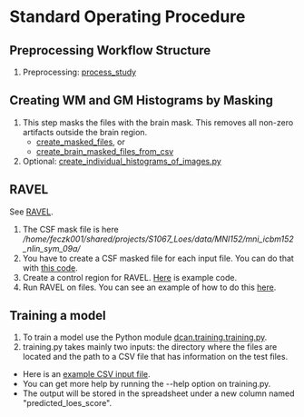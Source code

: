 # Standard Operating Procedure

## Preprocessing Workflow Structure

 1. Preprocessing: [process_study](../bin/mri_modification/transform_study_dir_files.sh)

## Creating WM and GM Histograms by Masking
 
 1. This step masks the files with the brain mask.  This removes all non-zero artifacts outside the brain region.
     * [create_masked_files](../src/dcan/image_normalization/create_masked_files.py), or
     * [create_brain_masked_files_from_csv](../src/dcan/image_normalization/create_brain_masked_files_from_csv.py)
 3. Optional: [create_individual_histograms_of_images.py](../src/dcan/eda/create_individual_histograms_of_images.py)
 
## RAVEL
 
See [RAVEL](https://github.com/DCAN-Labs/RAVEL/blob/master/docs/RAVEL.Rmd).

1. The CSF mask file is here 
     */home/feczk001/shared/projects/S1067_Loes/data/MNI152/mni_icbm152_nlin_sym_09a/*
2. You have to create a CSF masked file for each input file.  You can do that with [this code](https://github.com/DCAN-Labs/loes-scoring-2/blob/main/src/dcan/image_normalization/mask_in_csf.py).
3. Create a control region for RAVEL.  [Here](https://github.com/DCAN-Labs/RAVEL/blob/master/R/dcan/create_control_region.R) is example code.
4. Run RAVEL on files.  You can see an example of how to do this [here](https://github.com/DCAN-Labs/RAVEL/blob/master/R/dcan/ravel.R).

## Training a model

1. To train a model use the Python module [dcan.training.training.py](https://github.com/DCAN-Labs/loes-scoring-2/blob/main/src/dcan/training/training.py).
2. training.py takes mainly two inputs: the directory where the files are located and the path to a CSV file that has information on the test files.
  * Here is an [example CSV input file](./training_input_example.csv).
  * You can get more help by running the --help option on training.py. 
  * The output will be stored in the spreadsheet under a new column named "predicted_loes_score".

